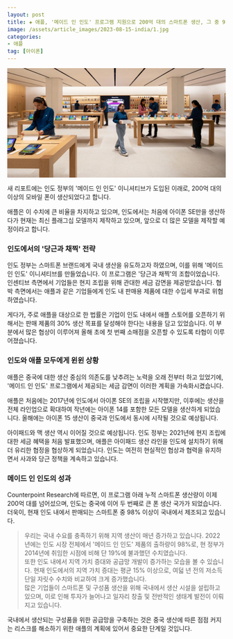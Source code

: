 ```yaml
---
layout: post  
title: ✚ 애플, '메이드 인 인도' 프로그램 지원으로 200억 대의 스마트폰 생산, 그 중 98%가 현지 생산
image: /assets/article_images/2023-08-15-india/1.jpg
categories:
- 애플
tag: [아이폰]
---
```


<div class="markdown-image">
<img src="/assets/article_images/2023-08-15-india/1.jpg" alt="" align="middle"/></div>


<p class="drop-korean">
 새 리포트에는 인도 정부의 '메이드 인 인도' 이니셔티브가 도입된 이래로, 200억 대의 이상의 모바일 폰이 생산되었다고 합니다.
</p>

애플은 이 수치에 큰 비율을 차지하고 있으며, 인도에서는 처음에 아이폰 SE만을 생산하다가 현재는 최신 플래그십 모델까지 제작하고 있으며, 앞으로 더 많은 모델을 제작할 예정이라고 합니다.

### 인도에서의 '당근과 채찍' 전략
인도 정부는 스마트폰 브랜드에게 국내 생산을 유도하고자 하였으며, 이를 위해 '메이드 인 인도' 이니셔티브를 만들었습니다.
이 프로그램은 '당근과 채찍'의 조합이었습니다. 인센티브 측면에서 기업들은 현지 조립을 위해 관대한 세금 감면을 제공받았습니다. 협박 측면에서는 애플과 같은 기업들에게 인도 내 판매용 제품에 대한 수입세 부과로 위협하였습니다.

게다가, 주로 애플을 대상으로 한 법률은 기업이 인도 내에서 애플 스토어를 오픈하기 위해서는 판매 제품의 30% 생산 목표를 달성해야 한다는 내용을 담고 있었습니다. 이 부분에서 많은 협상이 이루어져 올해 초에 첫 번째 소매점을 오픈할 수 있도록 타협이 이루어졌습니다.

### 인도와 애플 모두에게 윈윈 상황
애플은 중국에 대한 생산 중심의 의존도를 낮추려는 노력을 오래 전부터 하고 있었기에, '메이드 인 인도' 프로그램에서 제공되는 세금 감면이 이러한 계획을 가속화시켰습니다.

애플은 처음에는 2017년에 인도에서 아이폰 SE의 조립을 시작했지만, 이후에는 생산을 전체 라인업으로 확대하여 작년에는 아이폰 14를 포함한 모든 모델을 생산하게 되었습니다. 올해에는 아이폰 15 생산이 중국과 인도에서 동시에 시작될 것으로 예상됩니다.

아이패드와 맥 생산 역시 이어질 것으로 예상됩니다. 인도 정부는 2021년에 현지 조립에 대한 세금 혜택을 처음 발표했으며, 애플은 아이패드 생산 라인을 인도에 설치하기 위해 더 유리한 협정을 협상하게 되었습니다. 인도는 여전히 현실적인 협상과 협력을 유지하면서 사과와 당근 정책을 계속하고 있습니다.

### 메이드 인 인도의 성과
Counterpoint Research에 따르면, 이 프로그램 아래 누적 스마트폰 생산량이 이제 200억 대를 넘어섰으며, 인도는 중국에 이어 두 번째로 큰 폰 생산 국가가 되었습니다.
더욱이, 현재 인도 내에서 판매되는 스마트폰 중 98% 이상이 국내에서 제조되고 있습니다.

>우리는 국내 수요를 충족하기 위해 지역 생산이 매년 증가하고 있습니다. 2022년에는 인도 시장 전체에서 '메이드 인 인도' 제품의 출하량이 98%로, 현 정부가 2014년에 취임한 시점에 비해 단 19%에 불과했던 수치였습니다. 
><br>
>또한 인도 내에서 지역 가치 증대와 공급망 개발이 증가하는 모습을 볼 수 있습니다. 현재 인도에서의 지역 가치 증대는 평균 15% 이상으로, 여덟 년 전의 저소득 단일 자릿수 수치와 비교하여 크게 증가했습니다. 
><br>
>많은 기업들이 스마트폰 및 구성품 생산을 위해 국내에서 생산 시설을 설립하고 있으며, 이로 인해 투자가 늘어나고 일자리 창출 및 전반적인 생태계 발전이 이뤄지고 있습니다.

국내에서 생산되는 구성품을 위한 공급망을 구축하는 것은 중국 생산에 따른 점점 커지는 리스크를 해소하기 위한 애플의 계획에 있어서 중요한 단계일 것입니다.
